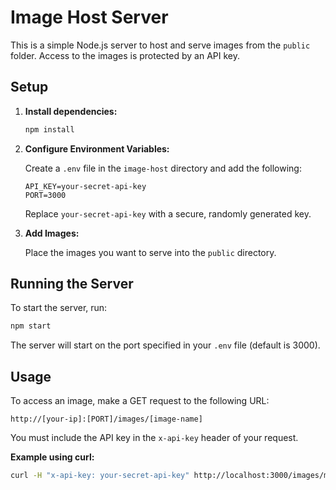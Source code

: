 # Image Host Server

This is a simple Node.js server to host and serve images from the `public` folder. Access to the images is protected by an API key.

## Setup

1.  **Install dependencies:**
    ```bash
    npm install
    ```

2.  **Configure Environment Variables:**

    Create a `.env` file in the `image-host` directory and add the following:

    ```
    API_KEY=your-secret-api-key
    PORT=3000
    ```

    Replace `your-secret-api-key` with a secure, randomly generated key.

3.  **Add Images:**

    Place the images you want to serve into the `public` directory.

## Running the Server

To start the server, run:

```bash
npm start
```

The server will start on the port specified in your `.env` file (default is 3000).

## Usage

To access an image, make a GET request to the following URL:

`http://[your-ip]:[PORT]/images/[image-name]`

You must include the API key in the `x-api-key` header of your request.

**Example using curl:**

```bash
curl -H "x-api-key: your-secret-api-key" http://localhost:3000/images/my-image.jpg
```
